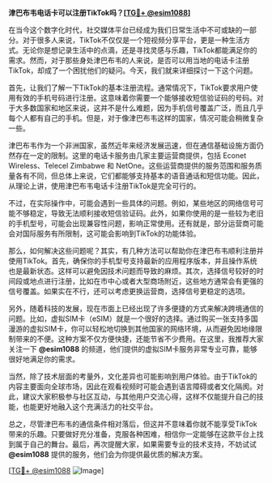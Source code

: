 **津巴布韦电话卡可以注册TikTok吗？[[TG💪+ @esim1088](https://t.me/s/esim1088)]**

在当今这个数字化时代，社交媒体平台已经成为我们日常生活中不可或缺的一部分。对于很多人来说，TikTok不仅仅是一个短视频分享平台，更是一种生活方式。无论你是想记录生活中的点滴，还是寻找灵感与乐趣，TikTok都能满足你的需求。然而，对于那些身处津巴布韦的人来说，是否可以用当地的电话卡注册TikTok，却成了一个困扰他们的疑问。今天，我们就来详细探讨一下这个问题。

首先，让我们了解一下TikTok的基本注册流程。通常情况下，TikTok要求用户使用有效的手机号码进行注册。这意味着你需要一个能够接收短信验证码的号码。对于大多数国家和地区来说，这并不是什么难题，因为手机信号覆盖广泛，而且几乎每个人都有自己的手机。但是，对于像津巴布韦这样的国家，情况可能会稍微复杂一些。

津巴布韦作为一个非洲国家，虽然近年来经济发展迅速，但在通信基础设施方面仍然存在一定的限制。这里的电话卡服务由几家主要运营商提供，包括 Econet Wireless、Telecel Zimbabwe 和 NetOne。这些运营商提供的服务范围和服务质量各有不同，但总体上来说，它们都能够支持基本的语音通话和短信功能。因此，从理论上讲，使用津巴布韦电话卡注册TikTok是完全可行的。

不过，在实际操作中，可能会遇到一些具体的问题。例如，某些地区的网络信号可能不够稳定，导致无法顺利接收短信验证码。此外，如果你使用的是一些较为老旧的手机型号，可能会出现兼容性问题，影响正常使用。还有就是，部分运营商可能会对国际服务有所限制，这可能会影响到TikTok的功能体验。

那么，如何解决这些问题呢？其实，有几种方法可以帮助你在津巴布韦顺利注册并使用TikTok。首先，确保你的手机型号支持最新的应用程序版本，并且操作系统也是最新状态。这样可以避免因技术问题而导致的麻烦。其次，选择信号较好的时间段或地点进行注册，比如在市中心或者大型商场附近，这些地方通常会有更强的信号覆盖。如果实在不行，还可以考虑更换运营商，选择信号更稳定的选项。

另外，随着科技的发展，现在市面上已经出现了许多便捷的方式来解决跨境通信的问题。比如，虚拟SIM卡（eSIM）就是一个很好的选择。通过购买一张支持多国漫游的虚拟SIM卡，你可以轻松地切换到其他国家的网络环境，从而避免因地缘限制带来的不便。这种方案不仅方便快捷，还能节省不少费用。在这里，我推荐大家关注一下 **@esim1088** 的频道，他们提供的虚拟SIM卡服务非常专业可靠，能够很好地满足你的需求。

当然，除了技术层面的考量外，文化差异也可能影响到用户体验。由于TikTok的内容主要面向全球市场，因此在观看视频时可能会遇到语言障碍或者文化隔阂。对此，建议大家积极参与社区互动，与其他用户交流心得，这样不仅能提升自己的技能，也能更好地融入这个充满活力的社交平台。

总之，尽管津巴布韦的通信条件相对落后，但这并不意味着你就不能享受TikTok带来的乐趣。只要做好充分准备，克服各种困难，相信你一定能够在这款平台上找到属于自己的舞台。最后，再次提醒大家，如果需要专业的技术支持，不妨试试 **@esim1088** 提供的服务，他们会为你提供最优质的解决方案。

[[TG💪+ @esim1088](https://t.me/s/esim1088) ![Image](https://i.postimg.cc/4NQfJmqS/Snipaste-2025-05-13-00-14-12.png)]